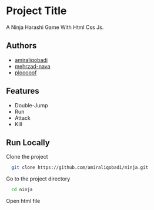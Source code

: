 
# Project Title

A Ninja Harashi Game With Html Css Js.


## Authors

- [amiraliqobadi](https://www.github.com/octokatherine)
- [mehrzad-nava](https://github.com/mehrzad-nava)
- [plooooof](https://github.com/plooooof)


## Features

- Double-Jump
- Run
- Attack
- Kill


## Run Locally

Clone the project

```bash
  git clone https://github.com/amiraliqobadi/ninja.git
```

Go to the project directory

```bash
  cd ninja
```


Open html file


